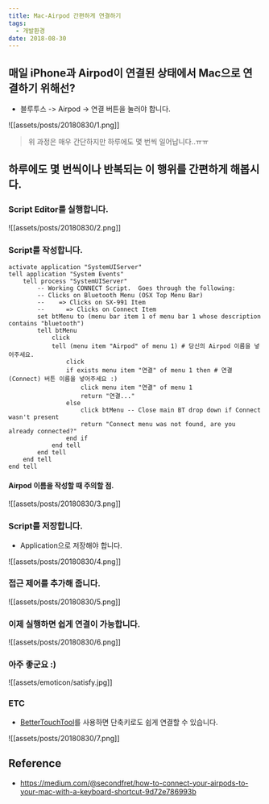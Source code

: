 ```yaml
---
title: Mac-Airpod 간편하게 연결하기
tags:
  - 개발환경
date: 2018-08-30
---
```


## 매일 iPhone과 Airpod이 연결된 상태에서 Mac으로 연결하기 위해선?
- 블루투스 -> Airpod -> 연결 버튼을 눌러야 합니다.

![[assets/posts/20180830/1.png]]

> 위 과정은 매우 간단하지만 하루에도 몇 번씩 일어납니다..ㅠㅠ

## 하루에도 몇 번씩이나 반복되는 이 행위를 간편하게 해봅시다.

### Script Editor를 실행합니다.
![[assets/posts/20180830/2.png]]

### Script를 작성합니다.

```applescript
activate application "SystemUIServer"
tell application "System Events"
	tell process "SystemUIServer"
		-- Working CONNECT Script.  Goes through the following:
		-- Clicks on Bluetooth Menu (OSX Top Menu Bar)
		--    => Clicks on SX-991 Item
		--      => Clicks on Connect Item
		set btMenu to (menu bar item 1 of menu bar 1 whose description contains "bluetooth")
		tell btMenu
			click
			tell (menu item "Airpod" of menu 1) # 당신의 Airpod 이름을 넣어주세요.
				click
				if exists menu item "연결" of menu 1 then # 연결(Connect) 버튼 이름을 넣어주세요 :)
					click menu item "연결" of menu 1
					return "연결..."
				else
					click btMenu -- Close main BT drop down if Connect wasn't present
					return "Connect menu was not found, are you already connected?"
				end if
			end tell
		end tell
	end tell
end tell
```

#### Airpod 이름을 작성할 때 주의할 점.

![[assets/posts/20180830/3.png]]



### Script를 저장합니다.
- Application으로 저장해야 합니다.

![[assets/posts/20180830/4.png]]

### 접근 제어를 추가해 줍니다.

![[assets/posts/20180830/5.png]]

### 이제 실행하면 쉽게 연결이 가능합니다.

![[assets/posts/20180830/6.png]]


### 아주 좋군요 :)
![[assets/emoticon/satisfy.jpg]]


### ETC
- [BetterTouchTool](https://folivora.ai/)를 사용하면 단축키로도 쉽게 연결할 수 있습니다.

![[assets/posts/20180830/7.png]]

## Reference
- <https://medium.com/@secondfret/how-to-connect-your-airpods-to-your-mac-with-a-keyboard-shortcut-9d72e786993b>
